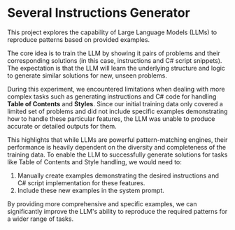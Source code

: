 # Several Instructions Generator

This project explores the capability of Large Language Models (LLMs) to reproduce patterns based on provided examples.

The core idea is to train the LLM by showing it pairs of problems and their corresponding solutions (in this case, instructions and C# script snippets). The expectation is that the LLM will learn the underlying structure and logic to generate similar solutions for new, unseen problems.

During this experiment, we encountered limitations when dealing with more complex tasks such as generating instructions and C# code for handling **Table of Contents** and **Styles**. Since our initial training data only covered a limited set of problems and did not include specific examples demonstrating how to handle these particular features, the LLM was unable to produce accurate or detailed outputs for them.

This highlights that while LLMs are powerful pattern-matching engines, their performance is heavily dependent on the diversity and completeness of the training data. To enable the LLM to successfully generate solutions for tasks like Table of Contents and Style handling, we would need to:

1.  Manually create examples demonstrating the desired instructions and C# script implementation for these features.
2.  Include these new examples in the system prompt.

By providing more comprehensive and specific examples, we can significantly improve the LLM's ability to reproduce the required patterns for a wider range of tasks.    